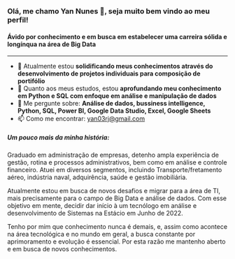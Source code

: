 ### Olá, me chamo Yan Nunes 👋, seja muito bem vindo ao meu perfil!

#### Ávido por conhecimento e em busca em estabelecer uma carreira sólida e longínqua na área de Big Data

---

* 🔭 Atualmente estou **solidificando meus conhecimentos através do desenvolvimento de projetos individuais para composição de portifólio**
* 🌱  Quanto aos meus estudos, estou **aprofundando meu conhecimento em Python e SQL com enfoque em análise e manipulação de dados**
* 💬 Me pergunte sobre: **Análise de dados, bussiness intelligence, Python, SQL, Power BI, Google Data Studio, Excel, Google Sheets**
* 📫 Como me encontrar: [yan03rj@gmail.com](mailto:yan03rj@gmail.com)

##### Um pouco mais da minha história:

Graduado em administração de empresas, detenho ampla experiência de gestão, rotina e processos administrativos, bem como em análise e controle financeiro. Atuei em diversos segmentos, incluindo Transporte/fretamento aéreo, indústria naval, adquirência, saúde e gestão imobiliária. 

Atualmente estou em busca de novos desafios e migrar para a área de TI, mais precisamente para o campo de Big Data e análise de dados. Com esse objetivo em mente, decidir dar início à um tecnólogo em análise e desenvolvimento de Sistemas na Estácio em Junho de 2022.

Tenho por mim que conhecimento nunca é demais, e, assim como acontece na área tecnológica e no mundo em geral, a busca constante por aprimoramento e evolução é essencial. Por esta razão me mantenho aberto e em busca de novos conhecimentos. 

